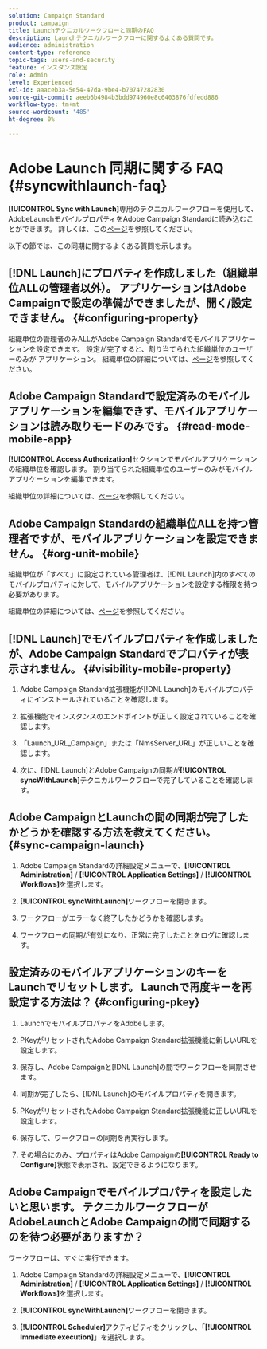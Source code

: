 ```yaml
---
solution: Campaign Standard
product: campaign
title: Launchテクニカルワークフローと同期のFAQ
description: Launchテクニカルワークフローに関するよくある質問です。
audience: administration
content-type: reference
topic-tags: users-and-security
feature: インスタンス設定
role: Admin
level: Experienced
exl-id: aaaceb3a-5e54-47da-9be4-b70747282830
source-git-commit: aeeb6b4984b3bdd974960e8c6403876fdfedd886
workflow-type: tm+mt
source-wordcount: '485'
ht-degree: 0%

---
```


# Adobe Launch 同期に関する FAQ {#syncwithlaunch-faq}

**[!UICONTROL Sync with Launch]**&#x200B;専用のテクニカルワークフローを使用して、AdobeLaunchモバイルプロパティをAdobe Campaign Standardに読み込むことができます。 詳しくは、この[ページ](../../administration/using/technical-workflows.md)を参照してください。

以下の節では、この同期に関するよくある質問を示します。

## [!DNL Launch]にプロパティを作成しました（組織単位ALLの管理者以外）。 アプリケーションはAdobe Campaignで設定の準備ができましたが、開く/設定できません。 {#configuring-property}

組織単位の管理者のみALLがAdobe Campaign Standardでモバイルアプリケーションを設定できます。 設定が完了すると、割り当てられた組織単位のユーザーのみが
アプリケーション。 組織単位の詳細については、[ページ](../../administration/using/organizational-units.md)を参照してください。

## Adobe Campaign Standardで設定済みのモバイルアプリケーションを編集できず、モバイルアプリケーションは読み取りモードのみです。 {#read-mode-mobile-app}

**[!UICONTROL Access Authorization]**&#x200B;セクションでモバイルアプリケーションの組織単位を確認します。 割り当てられた組織単位のユーザーのみがモバイルアプリケーションを編集できます。

組織単位の詳細については、[ページ](../../administration/using/organizational-units.md)を参照してください。

## Adobe Campaign Standardの組織単位ALLを持つ管理者ですが、モバイルアプリケーションを設定できません。 {#org-unit-mobile}

組織単位が「すべて」に設定されている管理者は、[!DNL Launch]内のすべてのモバイルプロパティに対して、モバイルアプリケーションを設定する権限を持つ必要があります。

組織単位の詳細については、[ページ](../../administration/using/organizational-units.md)を参照してください。

## [!DNL Launch]でモバイルプロパティを作成しましたが、Adobe Campaign Standardでプロパティが表示されません。 {#visibility-mobile-property}

1. Adobe Campaign Standard拡張機能が[!DNL Launch]のモバイルプロパティにインストールされていることを確認します。

1. 拡張機能でインスタンスのエンドポイントが正しく設定されていることを確認します。

1. 「Launch_URL_Campaign」または「NmsServer_URL」が正しいことを確認します。

1. 次に、[!DNL Launch]とAdobe Campaignの同期が&#x200B;**[!UICONTROL syncWithLaunch]**&#x200B;テクニカルワークフローで完了していることを確認します。

## Adobe CampaignとLaunchの間の同期が完了したかどうかを確認する方法を教えてください。 {#sync-campaign-launch}

1. Adobe Campaign Standardの詳細設定メニューで、**[!UICONTROL Administration]** / **[!UICONTROL Application Settings]** / **[!UICONTROL Workflows]**&#x200B;を選択します。

1. **[!UICONTROL syncWithLaunch]**&#x200B;ワークフローを開きます。

1. ワークフローがエラーなく終了したかどうかを確認します。

1. ワークフローの同期が有効になり、正常に完了したことをログに確認します。

## 設定済みのモバイルアプリケーションのキーをLaunchでリセットします。 Launchで再度キーを再設定する方法は？ {#configuring-pkey}

1. LaunchでモバイルプロパティをAdobeします。

1. PKeyがリセットされたAdobe Campaign Standard拡張機能に新しいURLを設定します。

1. 保存し、Adobe Campaignと[!DNL Launch]の間でワークフローを同期させます。

1. 同期が完了したら、[!DNL Launch]のモバイルプロパティを開きます。

1. PKeyがリセットされたAdobe Campaign Standard拡張機能に正しいURLを設定します。

1. 保存して、ワークフローの同期を再実行します。

1. その場合にのみ、プロパティはAdobe Campaignの&#x200B;**[!UICONTROL Ready to Configure]**&#x200B;状態で表示され、設定できるようになります。

## Adobe Campaignでモバイルプロパティを設定したいと思います。 テクニカルワークフローがAdobeLaunchとAdobe Campaignの間で同期するのを待つ必要がありますか？

ワークフローは、すぐに実行できます。

1. Adobe Campaign Standardの詳細設定メニューで、**[!UICONTROL Administration]** / **[!UICONTROL Application Settings]** / **[!UICONTROL Workflows]**&#x200B;を選択します。

1. **[!UICONTROL syncWithLaunch]**&#x200B;ワークフローを開きます。

1. **[!UICONTROL Scheduler]**&#x200B;アクティビティをクリックし、「**[!UICONTROL Immediate execution]**」を選択します。
